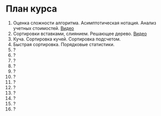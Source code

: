 # План курса

1. Оценка сложности алгоритма. Асимптотическая нотация. Анализ учетных стоимостей. [Видео](https://youtu.be/LKBMrXVFQHo)
2. Сортировки вставками, слиянием. Решающее дерево. [Видео](https://youtu.be/8r4tSlA_gFg)
3. Куча. Сортировка кучей. Сортировка подсчетом.
4. Быстрая сортировка. Порядковые статистики.
5. ?
6. ?
7. ?
8. ?
9. ?
10. ?
11. ?
12. ?
13. ?
14. ?
15. ?
16. ?
